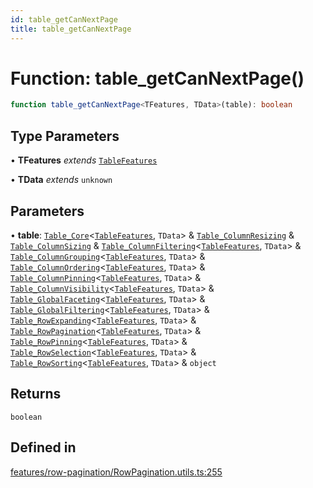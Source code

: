 ```yaml
---
id: table_getCanNextPage
title: table_getCanNextPage
---
```


# Function: table\_getCanNextPage()

```ts
function table_getCanNextPage<TFeatures, TData>(table): boolean
```

## Type Parameters

• **TFeatures** *extends* [`TableFeatures`](../interfaces/tablefeatures.md)

• **TData** *extends* `unknown`

## Parameters

• **table**: [`Table_Core`](../interfaces/table_core.md)\<[`TableFeatures`](../interfaces/tablefeatures.md), `TData`\> & [`Table_ColumnResizing`](../interfaces/table_columnresizing.md) & [`Table_ColumnSizing`](../interfaces/table_columnsizing.md) & [`Table_ColumnFiltering`](../interfaces/table_columnfiltering.md)\<[`TableFeatures`](../interfaces/tablefeatures.md), `TData`\> & [`Table_ColumnGrouping`](../interfaces/table_columngrouping.md)\<[`TableFeatures`](../interfaces/tablefeatures.md), `TData`\> & [`Table_ColumnOrdering`](../interfaces/table_columnordering.md)\<[`TableFeatures`](../interfaces/tablefeatures.md), `TData`\> & [`Table_ColumnPinning`](../interfaces/table_columnpinning.md)\<[`TableFeatures`](../interfaces/tablefeatures.md), `TData`\> & [`Table_ColumnVisibility`](../interfaces/table_columnvisibility.md)\<[`TableFeatures`](../interfaces/tablefeatures.md), `TData`\> & [`Table_GlobalFaceting`](../interfaces/table_globalfaceting.md)\<[`TableFeatures`](../interfaces/tablefeatures.md), `TData`\> & [`Table_GlobalFiltering`](../interfaces/table_globalfiltering.md)\<[`TableFeatures`](../interfaces/tablefeatures.md), `TData`\> & [`Table_RowExpanding`](../interfaces/table_rowexpanding.md)\<[`TableFeatures`](../interfaces/tablefeatures.md), `TData`\> & [`Table_RowPagination`](../interfaces/table_rowpagination.md)\<[`TableFeatures`](../interfaces/tablefeatures.md), `TData`\> & [`Table_RowPinning`](../interfaces/table_rowpinning.md)\<[`TableFeatures`](../interfaces/tablefeatures.md), `TData`\> & [`Table_RowSelection`](../interfaces/table_rowselection.md)\<[`TableFeatures`](../interfaces/tablefeatures.md), `TData`\> & [`Table_RowSorting`](../interfaces/table_rowsorting.md)\<[`TableFeatures`](../interfaces/tablefeatures.md), `TData`\> & `object`

## Returns

`boolean`

## Defined in

[features/row-pagination/RowPagination.utils.ts:255](https://github.com/TanStack/table/blob/b1e6b79157b0debc7222660572b06c8b857f4605/packages/table-core/src/features/row-pagination/RowPagination.utils.ts#L255)
